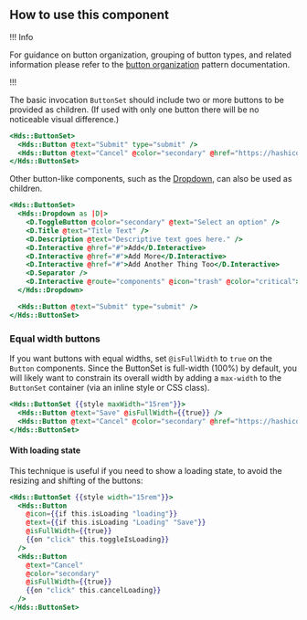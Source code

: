## How to use this component

!!! Info

For guidance on button organization, grouping of button types, and related information please refer to the [button organization](/patterns/button-organization) pattern documentation.

!!!

The basic invocation `ButtonSet` should include two or more buttons to be provided as children. (If used with only one button there will be no noticeable visual difference.)

```handlebars
<Hds::ButtonSet>
  <Hds::Button @text="Submit" type="submit" />
  <Hds::Button @text="Cancel" @color="secondary" @href="https://hashicorp.com" />
</Hds::ButtonSet>
```

Other button-like components, such as the [Dropdown](/components/dropdown), can also be used as children.

```handlebars
<Hds::ButtonSet>
  <Hds::Dropdown as |D|>
    <D.ToggleButton @color="secondary" @text="Select an option" />
    <D.Title @text="Title Text" />
    <D.Description @text="Descriptive text goes here." />
    <D.Interactive @href="#">Add</D.Interactive>
    <D.Interactive @href="#">Add More</D.Interactive>
    <D.Interactive @href="#">Add Another Thing Too</D.Interactive>
    <D.Separator />
    <D.Interactive @route="components" @icon="trash" @color="critical">Delete</D.Interactive>
  </Hds::Dropdown>

  <Hds::Button @text="Submit" type="submit" />
</Hds::ButtonSet>
```

### Equal width buttons

If you want buttons with equal widths, set `@isFullWidth` to `true` on the `Button` components. Since the ButtonSet is full-width (100%) by default, you will likely want to constrain its overall width by adding a `max-width` to the `ButtonSet` container (via an inline style or CSS class).

```handlebars
<Hds::ButtonSet {{style maxWidth="15rem"}}>
  <Hds::Button @text="Save" @isFullWidth={{true}} />
  <Hds::Button @text="Cancel" @color="secondary" @href="https://hashicorp.com" @isFullWidth={{true}} />
</Hds::ButtonSet>
```

#### With loading state

This technique is useful if you need to show a loading state, to avoid the resizing and shifting of the buttons:

```handlebars
<Hds::ButtonSet {{style width="15rem"}}>
  <Hds::Button
    @icon={{if this.isLoading "loading"}}
    @text={{if this.isLoading "Loading" "Save"}}
    @isFullWidth={{true}}
    {{on "click" this.toggleIsLoading}}
  />
  <Hds::Button
    @text="Cancel"
    @color="secondary"
    @isFullWidth={{true}}
    {{on "click" this.cancelLoading}}
  />
</Hds::ButtonSet>
```
